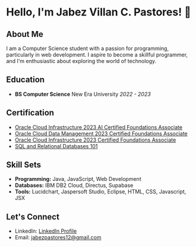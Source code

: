 <!--
**JabezPastores/JabezPastores** is a ✨ _special_ ✨ repository because its `README.md` (this file) appears on your GitHub profile.
--> 

# Hello, I'm Jabez Villan C. Pastores! 👋

## About Me

I am a Computer Science student with a passion for programming, particularly in web development. I aspire to become a skillful programmer, and I'm enthusiastic about exploring the world of technology.

## Education

- **BS Computer Science**
  New Era University
  *2022 - 2023*

## Certification

- [Oracle Cloud Infrastructure 2023 AI Certified Foundations Associate](https://catalog-education.oracle.com/pls/certview/sharebadge?id=799B01EE638973845B36FE71D955CF01A32BDAAB82DBD54D0501465CEED8F33B)
- [Oracle Cloud Data Management 2023 Certified Foundations Associate](https://catalog-education.oracle.com/pls/certview/sharebadge?id=FC89612E6E83F29C0471797FFA8D94A0B8CDE05D0D605B31490B992D1368803F)
- [Oracle Cloud Infrastructure 2023 Certified Foundations Associate](https://catalog-education.oracle.com/pls/certview/sharebadge?id=403B95F350348634F3B8535358B2037670D63837D0C986621AEA997D414922FB)
- [SQL and Relational Databases 101](https://courses.cognitiveclass.ai/certificates/db9212e7406a4ca8b1f1f2f02640c56f)

## Skill Sets

- **Programming:** Java, JavaScript, Web Development
- **Databases:** IBM DB2 Cloud, Directus, Supabase
- **Tools:** Lucidchart, Jaspersoft Studio, Eclipse, HTML, CSS, Javascript, JSX

## Let's Connect

- LinkedIn: [LinkedIn Profile](https://www.linkedin.com/in/jabez-villan-pastores-637ab2268/)
- Email: [jabezpastores12@gmail.com](mailto:jabezpastores12@gmail.com)
